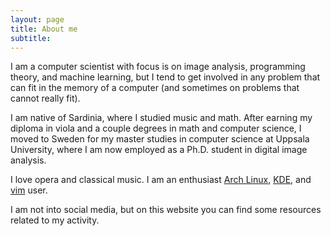 ```yaml
---
layout: page
title: About me
subtitle:
---
```


I am a computer scientist with focus is on image analysis, programming theory,
and machine learning, but I tend to get involved in any problem that can fit in
the memory of a computer (and sometimes on problems that cannot really fit).

I am native of Sardinia, where I studied music and math. After earning my
diploma in viola and a couple degrees in math and computer science, I moved to
Sweden for my master studies in computer science at Uppsala University, where I
am now employed as a Ph.D. student in digital image analysis.

I love opera and classical music.  I am an enthusiast [Arch
Linux](https://www.archlinux.org/), [KDE](https://www.kde.org/), and
[vim](http://www.vim.org/) user.

I am not into social media, but on this website you can find some
resources related to my activity.

